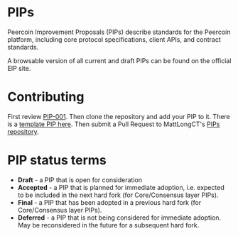 # PIPs
Peercoin Improvement Proposals (PIPs) describe standards for the Peercoin platform, including core protocol specifications, client APIs, and contract standards.

A browsable version of all current and draft PIPs can be found on the official EIP site.

# Contributing
First review [PIP-001](PIPS/eip-1.md). Then clone the repository and add your PIP to it. There is a [template PIP here](eip-X.md). Then submit a Pull Request to MattLongCT's [PIPs repository](https://github.com/MattLongCT/PIPs).

# PIP status terms
* **Draft** - a PIP that is open for consideration
* **Accepted** - a PIP that is planned for immediate adoption, i.e. expected to be included in the next hard fork (for Core/Consensus layer PIPs).
* **Final** - a PIP that has been adopted in a previous hard fork (for Core/Consensus layer PIPs).
* **Deferred** - a PIP that is not being considered for immediate adoption. May be reconsidered in the future for a subsequent hard fork.
